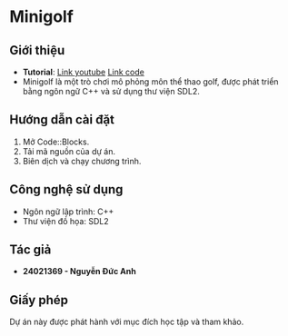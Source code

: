 # Minigolf

## Giới thiệu
- **Tutorial**: [Link youtube](https://www.youtube.com/watch?v=iEn0ozP-jxc) [Link code](https://github.com/PolyMarsDev/Twini-Golf)
- Minigolf là một trò chơi mô phỏng môn thể thao golf, được phát triển bằng ngôn ngữ C++ và sử dụng thư viện SDL2.

## Hướng dẫn cài đặt
1. Mở Code::Blocks.
2. Tải mã nguồn của dự án.
3. Biên dịch và chạy chương trình.

## Công nghệ sử dụng
- Ngôn ngữ lập trình: C++
- Thư viện đồ họa: SDL2

## Tác giả
- **24021369 - Nguyễn Đức Anh**

## Giấy phép
Dự án này được phát hành với mục đích học tập và tham khảo.
